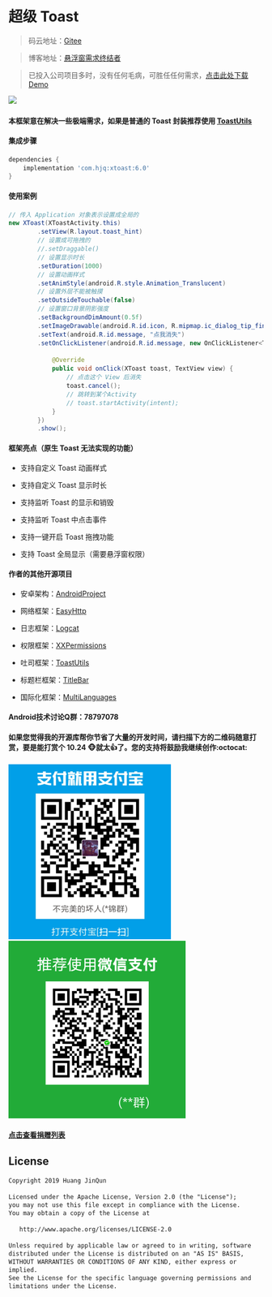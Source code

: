 # 超级 Toast

> 码云地址：[Gitee](https://gitee.com/getActivity/XToast)

> 博客地址：[悬浮窗需求终结者](https://www.jianshu.com/p/247d705b87b6)

> 已投入公司项目多时，没有任何毛病，可胜任任何需求，[点击此处下载Demo](XToast.apk)

![](XToast.gif)

#### 本框架意在解决一些极端需求，如果是普通的 Toast 封装推荐使用 [ToastUtils](https://github.com/getActivity/ToastUtils)

#### 集成步骤

```groovy
dependencies {
    implementation 'com.hjq:xtoast:6.0'
}
```

#### 使用案例

```java
// 传入 Application 对象表示设置成全局的
new XToast(XToastActivity.this)
        .setView(R.layout.toast_hint)
        // 设置成可拖拽的
        //.setDraggable()
        // 设置显示时长
        .setDuration(1000)
        // 设置动画样式
        .setAnimStyle(android.R.style.Animation_Translucent)
        // 设置外层不能被触摸
        .setOutsideTouchable(false)
        // 设置窗口背景阴影强度
        .setBackgroundDimAmount(0.5f)
        .setImageDrawable(android.R.id.icon, R.mipmap.ic_dialog_tip_finish)
        .setText(android.R.id.message, "点我消失")
        .setOnClickListener(android.R.id.message, new OnClickListener<TextView>() {

            @Override
            public void onClick(XToast toast, TextView view) {
                // 点击这个 View 后消失
                toast.cancel();
                // 跳转到某个Activity
                // toast.startActivity(intent);
            }
        })
        .show();
```

#### 框架亮点（原生 Toast 无法实现的功能）

* 支持自定义 Toast 动画样式

* 支持自定义 Toast 显示时长

* 支持监听 Toast 的显示和销毁

* 支持监听 Toast 中点击事件

* 支持一键开启 Toast 拖拽功能

* 支持 Toast 全局显示（需要悬浮窗权限）

#### 作者的其他开源项目

* 安卓架构：[AndroidProject](https://github.com/getActivity/AndroidProject)

* 网络框架：[EasyHttp](https://github.com/getActivity/EasyHttp)

* 日志框架：[Logcat](https://github.com/getActivity/Logcat)

* 权限框架：[XXPermissions](https://github.com/getActivity/XXPermissions)

* 吐司框架：[ToastUtils](https://github.com/getActivity/ToastUtils)

* 标题栏框架：[TitleBar](https://github.com/getActivity/TitleBar)

* 国际化框架：[MultiLanguages](https://github.com/getActivity/MultiLanguages)

#### Android技术讨论Q群：78797078

#### 如果您觉得我的开源库帮你节省了大量的开发时间，请扫描下方的二维码随意打赏，要是能打赏个 10.24 :monkey_face:就太:thumbsup:了。您的支持将鼓励我继续创作:octocat:

![](https://raw.githubusercontent.com/getActivity/Donate/master/picture/pay_ali.png) ![](https://raw.githubusercontent.com/getActivity/Donate/master/picture/pay_wechat.png)

#### [点击查看捐赠列表](https://github.com/getActivity/Donate)

## License

```text
Copyright 2019 Huang JinQun

Licensed under the Apache License, Version 2.0 (the "License");
you may not use this file except in compliance with the License.
You may obtain a copy of the License at

   http://www.apache.org/licenses/LICENSE-2.0

Unless required by applicable law or agreed to in writing, software
distributed under the License is distributed on an "AS IS" BASIS,
WITHOUT WARRANTIES OR CONDITIONS OF ANY KIND, either express or implied.
See the License for the specific language governing permissions and
limitations under the License.
```
